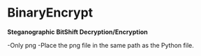 # BinaryEncrypt
**Steganographic BitShift Decryption/Encryption**

-Only png
-Place the png file in the same path as the Python file.
